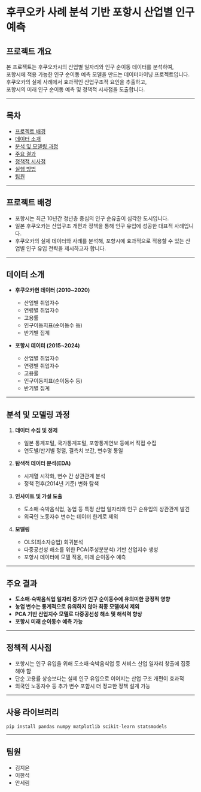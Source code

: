 # 후쿠오카 사례 분석 기반 포항시 산업별 인구예측

## 프로젝트 개요

본 프로젝트는 후쿠오카시의 산업별 일자리와 인구 순이동 데이터를 분석하여,  
포항시에 적용 가능한 인구 순이동 예측 모델을 만드는 데이터마이닝 프로젝트입니다.  
후쿠오카의 실제 사례에서 효과적인 산업구조적 요인을 추출하고,  
포항시의 미래 인구 순이동 예측 및 정책적 시사점을 도출합니다.

---

## 목차

- [프로젝트 배경](#프로젝트-배경)
- [데이터 소개](#데이터-소개)
- [분석 및 모델링 과정](#분석-및-모델링-과정)
- [주요 결과](#주요-결과)
- [정책적 시사점](#정책적-시사점)
- [실행 방법](#실행-방법)
- [팀원](#팀원)

---

## 프로젝트 배경

- 포항시는 최근 10년간 청년층 중심의 인구 순유출이 심각한 도시입니다.
- 일본 후쿠오카는 산업구조 개편과 정책을 통해 인구 유입에 성공한 대표적 사례입니다.
- 후쿠오카의 실제 데이터와 사례를 분석해, 포항시에 효과적으로 적용할 수 있는 산업별 인구 유입 전략을 제시하고자 합니다.

---

## 데이터 소개

- **후쿠오카현 데이터 (2010~2020)**  
  - 산업별 취업자수  
  - 연령별 취업자수  
  - 고용률  
  - 인구이동지표(순이동수 등)  
  - 반기별 집계

- **포항시 데이터 (2015~2024)**  
  - 산업별 취업자수  
  - 연령별 취업자수  
  - 고용률  
  - 인구이동지표(순이동수 등)  
  - 반기별 집계

---

## 분석 및 모델링 과정

1. **데이터 수집 및 정제**  
   - 일본 통계포털, 국가통계포털, 포항통계연보 등에서 직접 수집  
   - 연도별/반기별 정렬, 결측치 보간, 변수명 통일

2. **탐색적 데이터 분석(EDA)**  
   - 시계열 시각화, 변수 간 상관관계 분석  
   - 정책 전후(2014년 기준) 변화 탐색

3. **인사이트 및 가설 도출**  
   - 도소매·숙박음식업, 농업 등 특정 산업 일자리와 인구 순유입의 상관관계 발견  
   - 외국인 노동자수 변수는 데이터 한계로 제외

4. **모델링**  
   - OLS(최소자승법) 회귀분석  
   - 다중공선성 해소를 위한 PCA(주성분분석) 기반 산업지수 생성  
   - 포항시 데이터에 모델 적용, 미래 순이동수 예측

---

## 주요 결과

- **도소매·숙박음식업 일자리 증가가 인구 순이동수에 유의미한 긍정적 영향**
- **농업 변수는 통계적으로 유의하지 않아 최종 모델에서 제외**
- **PCA 기반 산업지수 모델로 다중공선성 해소 및 해석력 향상**
- **포항시 미래 순이동수 예측 가능**

---

## 정책적 시사점

- 포항시는 인구 유입을 위해 도소매·숙박음식업 등 서비스 산업 일자리 창출에 집중해야 함
- 단순 고용률 상승보다는 실제 인구 유입으로 이어지는 산업 구조 개편이 효과적
- 외국인 노동자수 등 추가 변수 포함시 더 정교한 정책 설계 가능

---

## 사용 라이브러리
```
pip install pandas numpy matplotlib scikit-learn statsmodels
```

---

## 팀원

- 김지윤
- 이한석
- 안세림
